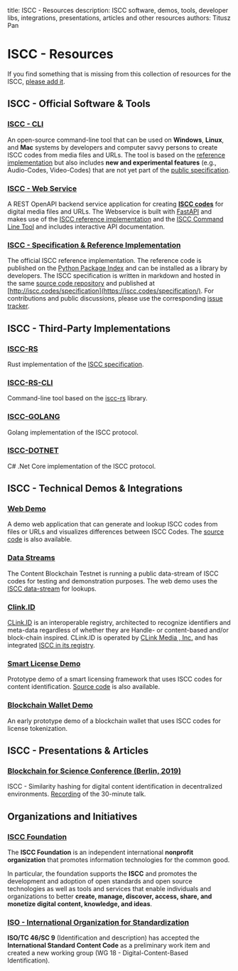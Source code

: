 title: ISCC - Resources
description: ISCC software, demos, tools, developer libs, integrations, presentations, articles and other resources
authors: Titusz Pan

# ISCC - Resources

If you find something that is missing from this collection of resources for the ISCC, [please add it](https://github.com/iscc/iscc-specs/edit/master/docs/resources.md).

## ISCC - Official Software & Tools

### [ISCC - CLI](https://github.com/iscc/iscc-cli)

An open-source command-line tool that can be used on **Windows**, **Linux**, and **Mac** systems by developers and computer savvy persons to create ISCC codes from media files and URLs. The tool is based on the [reference implementation](https://github.com/iscc/iscc-specs) but also includes **new and experimental features** (e.g., Audio-Codes, Video-Codes) that are not yet part of the [public specification](https://iscc.codes/specification/).

### [ISCC - Web Service](https://github.com/iscc/iscc-service)

A REST OpenAPI backend service application for creating [**ISCC codes**](https://iscc.codes/) for digital media files and URLs. The Webservice is built with [FastAPI](https://github.com/tiangolo/fastapi) and makes use of the [ISCC reference implementation](https://github.com/iscc/iscc-specs) and the [ISCC Command Line Tool](https://github.com/iscc/iscc-cli) and includes interactive API documentation.

### [ISCC - Specification & Reference Implementation](https://github.com/iscc/iscc-specs)

The official ISCC reference implementation. The reference code is published on the [Python Package Index](https://pypi.org/project/iscc/) and can be installed as a library by developers. The ISCC specification is written in markdown and hosted in the same [source code repository](https://github.com/iscc/iscc-specs) and published at [http://iscc.codes/specification](https://iscc.codes/specification/). For contributions and public discussions, please use the corresponding [issue tracker](https://github.com/iscc/iscc-specs/issues).

## ISCC - Third-Party Implementations

### [ISCC-RS](https://github.com/iscc/iscc-rs)

Rust implementation of the [ISCC specification](https://iscc.codes/specification).

### [ISCC-RS-CLI](https://github.com/iscc/iscc-rs-cli)

Command-line tool based on the [iscc-rs](https://github.com/iscc/iscc-rs) library.

### [ISCC-GOLANG](https://github.com/coblo/iscc-golang)

Golang implementation of the ISCC protocol.

### [ISCC-DOTNET](https://github.com/iscc/iscc-dotnet)

C# .Net Core implementation of the ISCC protocol.

## ISCC - Technical Demos & Integrations

### [Web Demo](https://iscc.coblo.net/)

A demo web application that can generate and lookup ISCC codes from files or URLs and visualizes differences between ISCC Codes. The [source code](https://github.com/coblo/iscc-demo) is also available.

### [Data Streams](https://explorer.coblo.net/streams/)

The Content Blockchain Testnet is running a public data-stream of ISCC codes for testing and demonstration purposes. The web demo uses the [ISCC data-stream](https://explorer.coblo.net/stream/iscc) for lookups.

### [Clink.ID](https://clink.id/)

[CLink.ID](https://clink.id/) is an interoperable registry, architected to recognize identifiers and meta-data regardless of whether they are Handle- or content-based and/or block-chain inspired. CLink.ID is operated by [CLink Media , Inc.](https://clink.media/) and has integrated [ISCC in its registry](https://clink.id/#objects/20.500.12200.100/5d8e3c3f9d6c6a759261).

### [Smart License Demo](https://smartlicense.coblo.net/)

Prototype demo of a smart licensing framework that uses ISCC codes for content identification. [Source code](https://github.com/coblo/smartlicense) is also available.

### [Blockchain Wallet Demo](https://github.com/coblo/gui-demo)
An early prototype demo of a blockchain wallet that uses ISCC codes for license tokenization.

## ISCC - Presentations & Articles

### [Blockchain for Science Conference (Berlin, 2019)](https://www.youtube.com/watch?v=4OCvPrDhGuQ)

ISCC - Similarity hashing for digital content identification in decentralized environments. [Recording](https://www.youtube.com/watch?v=4OCvPrDhGuQ) of the 30-minute talk.

## Organizations and Initiatives

### [ISCC Foundation](https://iscc.foundation/)

The **ISCC Foundation** is an independent international **nonprofit organization** that promotes information technologies for the common good.

In particular, the foundation supports the **ISCC** and promotes the development and adoption of open standards and open source technologies as well as tools and services that enable individuals and organizations to better **create, manage, discover, access, share, and monetize digital content, knowledge, and ideas**.

### [ISO - International Organization for Standardization](https://www.iso.org/committee/48836.html)

**ISO/TC 46/SC 9** (Identification and description) has accepted the **International Standard Content Code** as a preliminary work item and created a new working group (WG 18 - Digital-Content-Based Identification).
